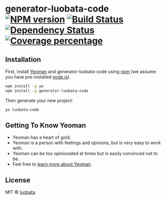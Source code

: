 # generator-luobata-code [![NPM version][npm-image]][npm-url] [![Build Status][travis-image]][travis-url] [![Dependency Status][daviddm-image]][daviddm-url] [![Coverage percentage][coveralls-image]][coveralls-url]
> 

## Installation

First, install [Yeoman](http://yeoman.io) and generator-luobata-code using [npm](https://www.npmjs.com/) (we assume you have pre-installed [node.js](https://nodejs.org/)).

```bash
npm install -g yo
npm install -g generator-luobata-code
```

Then generate your new project:

```bash
yo luobata-code
```

## Getting To Know Yeoman

 * Yeoman has a heart of gold.
 * Yeoman is a person with feelings and opinions, but is very easy to work with.
 * Yeoman can be too opinionated at times but is easily convinced not to be.
 * Feel free to [learn more about Yeoman](http://yeoman.io/).

## License

MIT © [luobata](luobata.com)


[npm-image]: https://badge.fury.io/js/generator-luobata-code.svg
[npm-url]: https://npmjs.org/package/generator-luobata-code
[travis-image]: https://travis-ci.org/Luobata/generator-luobata-code.svg?branch=master
[travis-url]: https://travis-ci.org/Luobata/generator-luobata-code
[daviddm-image]: https://david-dm.org/Luobata/generator-luobata-code.svg?theme=shields.io
[daviddm-url]: https://david-dm.org/Luobata/generator-luobata-code
[coveralls-image]: https://coveralls.io/repos/Luobata/generator-luobata-code/badge.svg
[coveralls-url]: https://coveralls.io/r/Luobata/generator-luobata-code
